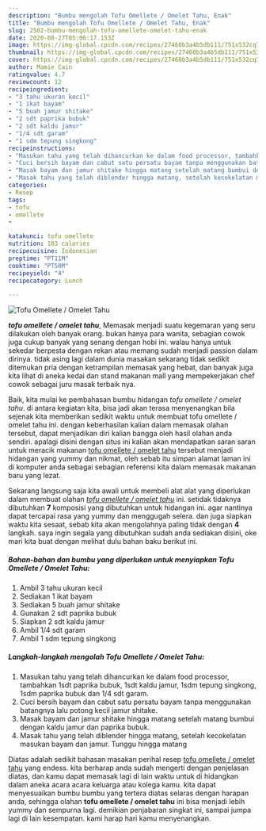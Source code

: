```yaml
---
description: "Bumbu mengolah Tofu Omellete / Omelet Tahu, Enak"
title: "Bumbu mengolah Tofu Omellete / Omelet Tahu, Enak"
slug: 2502-bumbu-mengolah-tofu-omellete-omelet-tahu-enak
date: 2020-08-27T05:06:17.153Z
image: https://img-global.cpcdn.com/recipes/27460b3a4b5db111/751x532cq70/tofu-omellete-omelet-tahu-foto-resep-utama.jpg
thumbnail: https://img-global.cpcdn.com/recipes/27460b3a4b5db111/751x532cq70/tofu-omellete-omelet-tahu-foto-resep-utama.jpg
cover: https://img-global.cpcdn.com/recipes/27460b3a4b5db111/751x532cq70/tofu-omellete-omelet-tahu-foto-resep-utama.jpg
author: Mamie Cain
ratingvalue: 4.7
reviewcount: 12
recipeingredient:
- "3 tahu ukuran kecil"
- "1 ikat bayam"
- "5 buah jamur shitake"
- "2 sdt paprika bubuk"
- "2 sdt kaldu jamur"
- "1/4 sdt garam"
- "1 sdm tepung singkong"
recipeinstructions:
- "Masukan tahu yang telah dihancurkan ke dalam food processor, tambahkan 1sdt paprika bubuk, 1sdt kaldu jamur, 1sdm tepung singkong, 1sdm paprika bubuk dan 1/4 sdt garam."
- "Cuci bersih bayam dan cabut satu persatu bayam tanpa menggunakan batangnya lalu potong kecil jamur shitake."
- "Masak bayam dan jamur shitake hingga matang setelah matang bumbui dengan kaldu jamur dan paprika bubuk."
- "Masak tahu yang telah diblender hingga matang, setelah kecokelatan masukan bayam dan jamur. Tunggu hingga matang"
categories:
- Resep
tags:
- tofu
- omellete
- 

katakunci: tofu omellete  
nutrition: 103 calories
recipecuisine: Indonesian
preptime: "PT11M"
cooktime: "PT50M"
recipeyield: "4"
recipecategory: Lunch

---
```



![Tofu Omellete / Omelet Tahu](https://img-global.cpcdn.com/recipes/27460b3a4b5db111/751x532cq70/tofu-omellete-omelet-tahu-foto-resep-utama.jpg)

<b><i>tofu omellete / omelet tahu</i></b>, Memasak menjadi suatu kegemaran yang seru dilakukan oleh banyak orang. bukan hanya para wanita, sebagian cowok juga cukup banyak yang senang dengan hobi ini. walau hanya untuk sekedar berpesta dengan rekan atau memang sudah menjadi passion dalam dirinya. tidak asing lagi dalam dunia masakan sekarang tidak sedikit ditemukan pria dengan ketrampilan memasak yang hebat, dan banyak juga kita lihat di aneka kedai dan stand makanan mall yang mempekerjakan chef cowok sebagai juru masak terbaik nya.



Baik, kita mulai ke pembahasan bumbu hidangan <i>tofu omellete / omelet tahu</i>. di antara kegiatan kita, bisa jadi akan terasa menyenangkan bila sejenak kita memberikan sedikit waktu untuk membuat tofu omellete / omelet tahu ini. dengan keberhasilan kalian dalam memasak olahan tersebut, dapat menjadikan diri kalian bangga oleh hasil olahan anda sendiri. apalagi disini dengan situs ini kalian akan mendapatkan saran saran untuk meracik makanan <u>tofu omellete / omelet tahu</u> tersebut menjadi hidangan yang yummy dan nikmat, oleh sebab itu simpan alamat laman ini di komputer anda sebagai sebagian referensi kita dalam memasak makanan baru yang lezat.


Sekarang langsung saja kita awali untuk membeli alat alat yang diperlukan dalam membuat olahan <u><i>tofu omellete / omelet tahu</i></u> ini. setidak tidaknya dibutuhkan <b>7</b> komposisi yang dibutuhkan untuk hidangan ini. agar nantinya dapat tercapai rasa yang yummy dan menggugah selera. dan juga siapkan waktu kita sesaat, sebab kita akan mengolahnya paling tidak dengan <b>4</b> langkah. saya ingin segala yang dibutuhkan sudah anda sediakan disini, oke mari kita buat dengan melihat dulu bahan baku berikut ini.

<!--inarticleads1-->

##### Bahan-bahan dan bumbu yang diperlukan untuk menyiapkan Tofu Omellete / Omelet Tahu:

1. Ambil 3 tahu ukuran kecil
1. Sediakan 1 ikat bayam
1. Sediakan 5 buah jamur shitake
1. Gunakan 2 sdt paprika bubuk
1. Siapkan 2 sdt kaldu jamur
1. Ambil 1/4 sdt garam
1. Ambil 1 sdm tepung singkong




<!--inarticleads2-->

##### Langkah-langkah mengolah Tofu Omellete / Omelet Tahu:

1. Masukan tahu yang telah dihancurkan ke dalam food processor, tambahkan 1sdt paprika bubuk, 1sdt kaldu jamur, 1sdm tepung singkong, 1sdm paprika bubuk dan 1/4 sdt garam.
1. Cuci bersih bayam dan cabut satu persatu bayam tanpa menggunakan batangnya lalu potong kecil jamur shitake.
1. Masak bayam dan jamur shitake hingga matang setelah matang bumbui dengan kaldu jamur dan paprika bubuk.
1. Masak tahu yang telah diblender hingga matang, setelah kecokelatan masukan bayam dan jamur. Tunggu hingga matang




Diatas adalah sedikit bahasan masakan perihal resep <u>tofu omellete / omelet tahu</u> yang endess. kita berharap anda sudah mengerti dengan penjelasan diatas, dan kamu dapat memasak lagi di lain waktu untuk di hidangkan dalam aneka acara acara keluarga atau kolega kamu. kita dapat menyesuaikan bumbu bumbu yang tertera diatas selaras dengan harapan anda, sehingga olahan <b>tofu omellete / omelet tahu</b> ini bisa menjadi lebih yummy dan sempurna lagi. demikian penjabaran singkat ini, sampai jumpa lagi di lain kesempatan. kami harap hari kamu menyenangkan.
